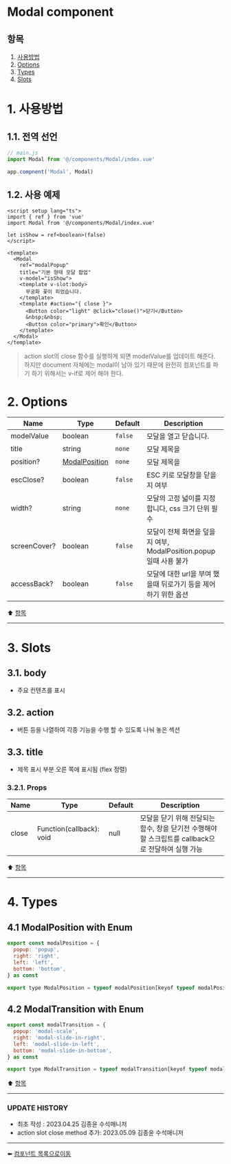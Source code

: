 # Modal component

## 항목

1. [사용방법](#1-사용방법)
2. [Options](#2-options)
3. [Types](#3-types)
3. [Slots](#4-slots)

# 1. 사용방법

## 1.1. 전역 선언
```javascript
// main.js
import Modal from '@/components/Modal/index.vue'

app.compnent('Modal', Modal)
```

## 1.2. 사용 예제
```vue
<script setup lang="ts">
import { ref } from 'vue'
import Modal from '@/components/Modal/index.vue'

let isShow = ref<boolean>(false)
</script>

<template>
  <Modal
    ref="modalPopup"
    title="기본 형태 모달 팝업"
    v-model="isShow">
    <template v-slot:body>
      무궁화 꽃이 피었습니다.
    </template>
    <template #action="{ close }">
      <Button color="light" @click="close()">닫기</Button>
      &nbsp;&nbsp;
      <Button color="primary">확인</Button>
    </template>
  </Modal>
</template>
```
> action slot의 close 함수를 실행하게 되면 modelValue를 업데이트 해준다.<br>
하지만 document 자체에는 modal이 남아 있기 때문에 완전히 컴포넌트를 파기 하기 위해서는 v-if로 제어 해야 한다.

# 2. Options
| Name | Type | Default | Description |
|------|------|---------|-------------|
| modelValue | boolean | <code>false</code> | 모달을 열고 닫습니다. |
| title | string | <code>none</code> | 모달 제목을 |
| position? | [ModalPosition](#41-modalposition-with-enum) | <code>none</code> | 모달 제목을 |
| escClose? | boolean | <code>false</code> | ESC 키로 모달창을 닫을지 여부 |
| width? | string | <code>none</code> | 모달의 고정 넓이를 지정합니다, css 크기 단위 필수 |
| screenCover? | boolean | <code>false</code> | 모달이 전체 화면을 덮을지 여부, ModalPosition.popup일때 사용 불가 |
| accessBack? | boolean | <code>false</code> | 모달에 대한 url을 부여 했을때 뒤로가기 등을 제어 하기 위한 옵션 |


:arrow_up: [항목](#항목)

---

# 3. Slots

## 3.1. body

* 주요 컨텐츠를 표시

## 3.2. action

* 버튼 등을 나열하여 각종 기능을 수행 할 수 있도록 나눠 놓은 섹션

## 3.3. title

* 제목 표시 부분 오른 쪽에 표시됨 (flex 정렬)

### 3.2.1. Props

| Name | Type | Default | Description |
|------|------|---------|-------------|
| close | Function(callback): void | null | 모달을 닫기 위해 전달되는 함수, 창을 닫기전 수행해야 할 스크립트를 callback으로 전달하여 실행 가능 |


:arrow_up: [항목](#항목)

---

# 4. Types

## 4.1 ModalPosition with Enum
```js
export const modalPosition = {
  popup: 'popup',
  right: 'right',
  left: 'left',
  bottom: 'bottom',
} as const

export type ModalPosition = typeof modalPosition[keyof typeof modalPosition]
```

## 4.2 ModalTransition with Enum
```js
export const modalTransition = {
  popup: 'modal-scale',
  right: 'modal-slide-in-right',
  left: 'modal-slide-in-left',
  bottom: 'modal-slide-in-bottom',
} as const

export type ModalTransition = typeof modalTransition[keyof typeof modalTransition]
```

:arrow_up: [항목](#항목)

---

### UPDATE HISTORY

* 최초 작성 : 2023.04.25 김종윤 수석매니저
* action slot close method 추가: 2023.05.09 김종윤 수석매니저


---

:arrow_left: [컴포넌트 목록으로이동](https://github.com/dream-insight/ts-vue3/components)